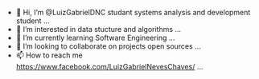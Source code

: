 - 👋 Hi, I’m @LuizGabrielDNC studant systems analysis and development student ...
- 👀 I’m interested in data stucture and algorithms ...
- 🌱 I’m currently learning Software Engineering ...
- 💞️ I’m looking to collaborate on projects open sources ...
- 📫 How to reach me https://www.facebook.com/LuizGabrielNevesChaves/ ...

<!---
LuizGabrielDNC/LuizGabrielDNC is a ✨ special ✨ repository because its `README.md` (this file) appears on your GitHub profile.
You can click the Preview link to take a look at your changes.
--->

